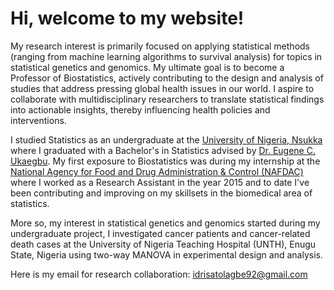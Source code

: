 # Hi, welcome to my website!

  My research interest is primarily focused on applying statistical methods (ranging from machine learning algorithms to survival analysis) for topics in statistical genetics and genomics. My ultimate goal is to become a Professor of Biostatistics, actively contributing to the design and analysis of studies that address pressing global health issues in our world. I aspire to collaborate with multidisciplinary researchers to translate statistical findings into actionable insights, thereby influencing health policies and interventions. 
                
I studied Statistics as an undergraduate at the [University of Nigeria, Nsukka](https://www.unn.edu.ng/) where I graduated with a Bachelor's in Statistics advised by [Dr. Eugene C. Ukaegbu](https://scholar.google.com/citations?user=Ndk6FJUAAAAJ&hl=en).
My first exposure to Biostatistics was during my internship at the [National Agency for Food and Drug Administration & Control (NAFDAC)](https://www.nafdac.gov.ng) where I worked as a Research Assistant in the year 2015 and to date I've been contributing and improving on my skillsets in the biomedical area of statistics. 

More so, my interest in statistical genetics and genomics started during my undergraduate project, I investigated cancer patients and cancer-related death cases at the University of Nigeria Teaching Hospital (UNTH), Enugu State, Nigeria using two-way MANOVA in experimental design and analysis.

Here is my email for research collaboration: idrisatolagbe92@gmail.com
      
       
